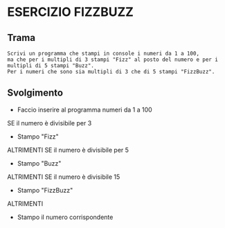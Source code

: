 # ESERCIZIO FIZZBUZZ

## Trama

```
Scrivi un programma che stampi in console i numeri da 1 a 100,
ma che per i multipli di 3 stampi "Fizz" al posto del numero e per i multipli di 5 stampi "Buzz".
Per i numeri che sono sia multipli di 3 che di 5 stampi "FizzBuzz".
```

## Svolgimento

- Faccio inserire al programma numeri da 1 a 100

SE il numero è divisibile per 3

- Stampo "Fizz"

ALTRIMENTI SE il numero è divisibile per 5

- Stampo "Buzz"

ALTRIMENTI SE il numero è divisibile 15

- Stampo "FizzBuzz"

ALTRIMENTI

- Stampo il numero corrispondente